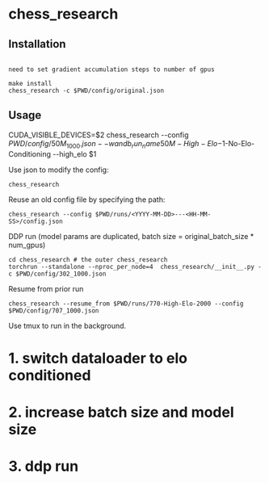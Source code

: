 # chess_research

## Installation

```

need to set gradient accumulation steps to number of gpus

make install
chess_research -c $PWD/config/original.json
```

## Usage

CUDA_VISIBLE_DEVICES=$2 chess_research --config $PWD/config/50M_1000.json --wandb_run_name 50M-High-Elo-$1-No-Elo-Conditioning --high_elo $1

Use json to modify the config:

```
chess_research
```

Reuse an old config file by specifying the path:

```
chess_research --config $PWD/runs/<YYYY-MM-DD>---<HH-MM-SS>/config.json
```

DDP run (model params are duplicated, batch size = original_batch_size \* num_gpus)

```
cd chess_research # the outer chess_research
torchrun --standalone --nproc_per_node=4  chess_research/__init__.py -c $PWD/config/302_1000.json
```

Resume from prior run

```
chess_research --resume_from $PWD/runs/770-High-Elo-2000 --config $PWD/config/707_1000.json
```

Use tmux to run in the background.

# 1. switch dataloader to elo conditioned

# 2. increase batch size and model size

# 3. ddp run
